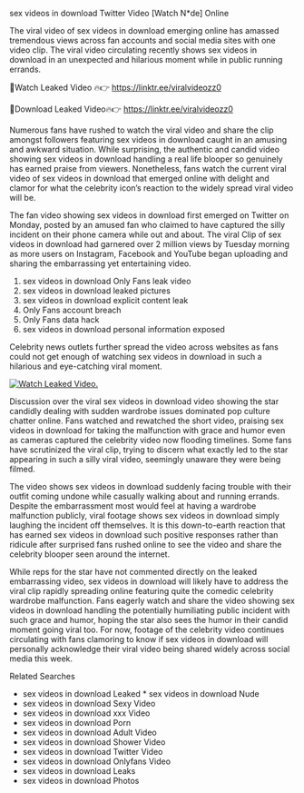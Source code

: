 ﻿sex videos in download Twitter Video [Watch N*de] Online

The viral video of ﻿sex videos in download emerging online has amassed tremendous views across fan accounts and social media sites with one video clip. The viral video circulating recently shows ﻿sex videos in download in an unexpected and hilarious moment while in public running errands. 

🔴Watch Leaked Video 🔥👉  https://linktr.ee/viralvideozz0 

🔴Download Leaked Video🔥👉  https://linktr.ee/viralvideozz0 

Numerous fans have rushed to watch the viral video and share the clip amongst followers featuring ﻿sex videos in download caught in an amusing and awkward situation. While surprising, the authentic and candid video showing ﻿sex videos in download handling a real life blooper so genuinely has earned praise from viewers. Nonetheless, fans watch the current viral video of ﻿sex videos in download that emerged online with delight and clamor for what the celebrity icon’s reaction to the widely spread viral video will be.

The fan video showing ﻿sex videos in download first emerged on Twitter on Monday, posted by an amused fan who claimed to have captured the silly incident on their phone camera while out and about. The viral Clip of ﻿sex videos in download had garnered over 2 million views by Tuesday morning as more users on Instagram, Facebook and YouTube began uploading and sharing the embarrassing yet entertaining video. 

1. ﻿sex videos in download Only Fans leak video
2. ﻿sex videos in download leaked pictures
3. ﻿sex videos in download explicit content leak
4. Only Fans account breach
5. Only Fans data hack
6. ﻿sex videos in download personal information exposed

Celebrity news outlets further spread the video across websites as fans could not get enough of watching ﻿sex videos in download in such a hilarious and eye-catching viral moment. 

[![Watch Leaked Video.](https://miro.medium.com/v2/resize:fit:828/format:webp/1*cilzJN44JGOrTw9NJCrNHA.gif "Watch Leaked Video")](https://linktr.ee/viralvideozz0)

Discussion over the viral ﻿sex videos in download video showing the star candidly dealing with sudden wardrobe issues dominated pop culture chatter online. Fans watched and rewatched the short video, praising ﻿sex videos in download for taking the malfunction with grace and humor even as cameras captured the celebrity video now flooding timelines. Some fans have scrutinized the viral clip, trying to discern what exactly led to the star appearing in such a silly viral video, seemingly unaware they were being filmed.

The video shows ﻿sex videos in download suddenly facing trouble with their outfit coming undone while casually walking about and running errands. Despite the embarrassment most would feel at having a wardrobe malfunction publicly, viral footage shows ﻿sex videos in download simply laughing the incident off themselves. It is this down-to-earth reaction that has earned ﻿sex videos in download such positive responses rather than ridicule after surprised fans rushed online to see the video and share the celebrity blooper seen around the internet.  

While reps for the star have not commented directly on the leaked embarrassing video, ﻿sex videos in download will likely have to address the viral clip rapidly spreading online featuring quite the comedic celebrity wardrobe malfunction. Fans eagerly watch and share the video showing ﻿sex videos in download handling the potentially humiliating public incident with such grace and humor, hoping the star also sees the humor in their candid moment going viral too. For now, footage of the celebrity video continues circulating with fans clamoring to know if ﻿sex videos in download will personally acknowledge their viral video being shared widely across social media this week.

Related Searches
* ﻿sex videos in download Leaked
﻿* sex videos in download Nude
* ﻿sex videos in download Sexy Video
* ﻿sex videos in download xxx Video
* ﻿sex videos in download Porn
* ﻿sex videos in download Adult Video
* ﻿sex videos in download Shower Video
* ﻿sex videos in download Twitter Video
* ﻿sex videos in download Onlyfans Video
* ﻿sex videos in download Leaks
* ﻿sex videos in download Photos